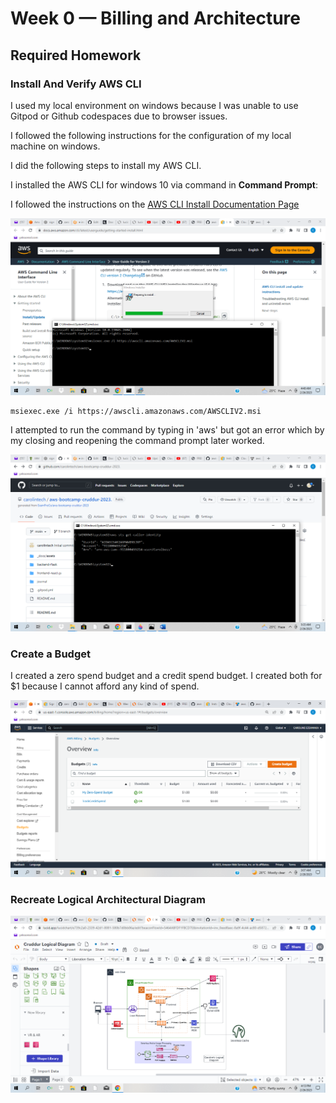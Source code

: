 # Week 0 — Billing and Architecture

## Required Homework

### Install And Verify AWS CLI 
 
I used my local environment on windows because I was unable to use Gitpod or Github codespaces due to browser issues.

I followed the following instructions for the configuration of my local machine on windows.

I did the following steps to install my AWS CLI.

I installed the AWS CLI for windows 10 via command in **Command Prompt**:

I followed the instructions on the [AWS CLI Install Documentation Page](https://docs.aws.amazon.com/cli/latest/userguide/getting-started-install.html)


![Installing AWS CLI](assets/wk0-proof-of-aws-cli-installation.png)

```
msiexec.exe /i https://awscli.amazonaws.com/AWSCLIV2.msi
```

I attempted to run the command by typing in 'aws' but got an error which by my closing and reopening the command prompt later worked.

![Proof of Working AWS CLI](assets/wk0-proof-of-aws-cli.png)

### Create a Budget

I created a zero spend budget and a credit spend budget.
I created both for $1 because I cannot afford any kind of spend.

![Image of the Budget Alarm](assets/budget-alarm.png)

### Recreate Logical Architectural Diagram

![cruddur logical design](assets/logical-recreation-architecture-diagram.png)




